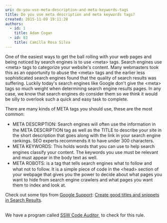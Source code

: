 ```yaml
---
uri: do-you-use-meta-description-and-meta-keywords-tags
title: Do you use meta description and meta keywords tags?
created: 2015-11-09 19:11:28
authors:
  - id: 1
    title: Adam Cogan
  - id: 83
    title: Camilla Rosa Silva
---
```





<span class='intro'> <p>​One of the easiest ways to get the ball rolling with your web pages and being noticed by search engines is to use &lt;meta&gt; tags. Search engines use &lt;meta&gt; tags to categorize your website's content. Many webmasters took this as an opportunity to abuse the &lt;meta&gt; tags and the earlier less sophisticated search engines found that the quality of search results was suffering. Luckily today's search engines like Google don't give the &lt;meta&gt; tags so much weight when determining search engine results pages. In any case, we know that search engines do consider them so we think it would be silly to overlook such a quick and easy task to complete.<br></p> </span>

There are many kinds of META tags you should use, these are the most common&#58;<br><ul><li><span style="line-height&#58;20px;">META DESCRIPTION&#58; Search engines will often use the information in the META DESCRIPTION tag as well as the TITLE to describe your site in the short description that goes along with the link in your search engine rankings. SEO experts&#160;recommends&#160;it to have under 300&#160;characters.</span><br></li><li><span style="line-height&#58;20px;">META KEYWORDS&#58; This holds words that you can use to help search engines classify your content. The keywords you use must be relevant and must appear in the body text as well.</span><br></li><li><span style="line-height&#58;20px;">META ROBOTS&#58;&#160;is a tag that tells search engines what to follow and what not to follow. It is a simple&#160;piece of code in the &lt;head&gt; section of your webpage&#160;that gives you the power to decide about what pages you want to hide from&#160;search engine crawlers&#160;and what pages you want them to index and look at.<br></span></li></ul><div>​​Check out some tips from <a href="https&#58;//support.google.com/webmasters/#topic=9128571">Google Support</a>&#58;&#160;<a href="https&#58;//support.google.com/webmasters/answer/35624?hl=en">Create good titles and snippets in Search Results</a>.<br></div><div>​<br></div><p class="ssw15-rteElement-YellowBorderBox" dir="ltr" style="text-align&#58;left;">We have a program called&#160;<a href="http&#58;//codeauditor.com/">SSW Code Auditor&#160;</a>&#160;to check for this rule.​<br></p>


